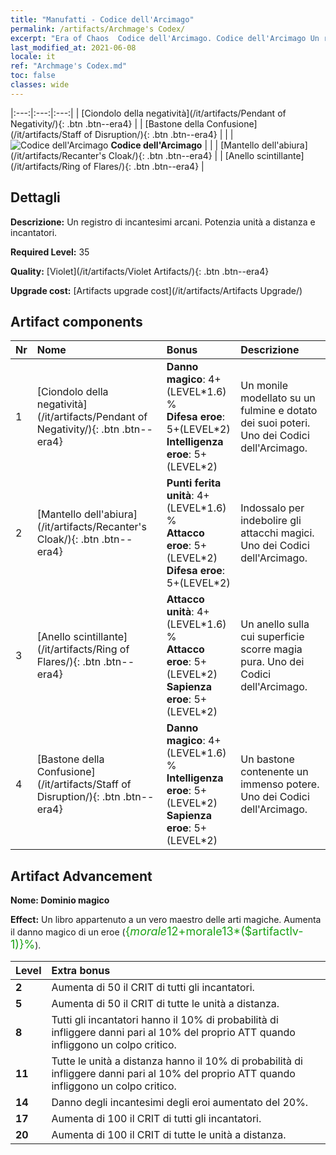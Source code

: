 ```yaml
---
title: "Manufatti - Codice dell'Arcimago"
permalink: /artifacts/Archmage's Codex/
excerpt: "Era of Chaos  Codice dell'Arcimago. Codice dell'Arcimago Un registro di incantesimi arcani. Potenzia unità a distanza e incantatori."
last_modified_at: 2021-06-08
locale: it
ref: "Archmage's Codex.md"
toc: false
classes: wide
---
```


  |:---:|:---:|:---:| 
  |  [Ciondolo della negatività](/it/artifacts/Pendant of Negativity/){: .btn .btn--era4} |   |  [Bastone della Confusione](/it/artifacts/Staff of Disruption/){: .btn .btn--era4} | 
  |   | ![Codice dell'Arcimago](/images/t/icon_artifact_34.png) **Codice dell'Arcimago** |  | 
  |  [Mantello dell'abiura](/it/artifacts/Recanter's Cloak/){: .btn .btn--era4} |   |  [Anello scintillante](/it/artifacts/Ring of Flares/){: .btn .btn--era4} | 


## Dettagli

 **Descrizione:** Un registro di incantesimi arcani. Potenzia unità a distanza e incantatori.

 **Required Level:** 35

 **Quality:** [Violet](/it/artifacts/Violet Artifacts/){: .btn .btn--era4}

 **Upgrade cost:** [Artifacts upgrade cost](/it/artifacts/Artifacts Upgrade/)



## Artifact components

  | Nr |    Nome    |   Bonus | Descrizione | 
  |:---|:-----------|:--------|:------------| 
  | 1 | [Ciondolo della negatività](/it/artifacts/Pendant of Negativity/){: .btn .btn--era4} | **Danno magico**: 4+(LEVEL\*1.6) %<br/>**Difesa eroe**: 5+(LEVEL\*2)<br/>**Intelligenza eroe**: 5+(LEVEL\*2) | Un monile modellato su un fulmine e dotato dei suoi poteri. Uno dei Codici dell'Arcimago. | 
  | 2 | [Mantello dell'abiura](/it/artifacts/Recanter's Cloak/){: .btn .btn--era4} | **Punti ferita unità**: 4+(LEVEL\*1.6) %<br/>**Attacco eroe**: 5+(LEVEL\*2)<br/>**Difesa eroe**: 5+(LEVEL\*2) | Indossalo per indebolire gli attacchi magici. Uno dei Codici dell'Arcimago. | 
  | 3 | [Anello scintillante](/it/artifacts/Ring of Flares/){: .btn .btn--era4} | **Attacco unità**: 4+(LEVEL\*1.6) %<br/>**Attacco eroe**: 5+(LEVEL\*2)<br/>**Sapienza eroe**: 5+(LEVEL\*2) | Un anello sulla cui superficie scorre magia pura. Uno dei Codici dell'Arcimago. | 
  | 4 | [Bastone della Confusione](/it/artifacts/Staff of Disruption/){: .btn .btn--era4} | **Danno magico**: 4+(LEVEL\*1.6) %<br/>**Intelligenza eroe**: 5+(LEVEL\*2)<br/>**Sapienza eroe**: 5+(LEVEL\*2) | Un bastone contenente un immenso potere. Uno dei Codici dell'Arcimago. | 


## Artifact Advancement

 **Nome: Dominio magico**

 **Effect:** Un libro appartenuto a un vero maestro delle arti magiche. Aumenta il danno magico di un eroe (<span style="color: #1ca216;font-size:18px">{$morale12+$morale13*($artifactlv-1)}%</span>).

  |  Level  |    Extra bonus  | 
  |:--------|:----------------| 
  | **2** | Aumenta di 50 il CRIT di tutti gli incantatori. | 
  | **5** | Aumenta di 50 il CRIT di tutte le unità a distanza. | 
  | **8** | Tutti gli incantatori hanno il 10% di probabilità di infliggere danni pari al 10% del proprio ATT quando infliggono un colpo critico. | 
  | **11** | Tutte le unità a distanza hanno il 10% di probabilità di infliggere danni pari al 10% del proprio ATT quando infliggono un colpo critico. | 
  | **14** | Danno degli incantesimi degli eroi aumentato del 20%. | 
  | **17** | Aumenta di 100 il CRIT di tutti gli incantatori. | 
  | **20** | Aumenta di 100 il CRIT di tutte le unità a distanza. | 
